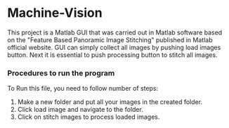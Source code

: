 # Machine-Vision
This project is a Matlab GUI that was carried out in Matlab software based on the "Feature Based Panoramic Image Stitching" published in Matlab official website.
GUI can simply collect all images by pushing load images button. Next it is essential to push processing button to stitch all images.

### Procedures to run the program ###
To Run this file, you need to follow number of steps:
1. Make a new folder and put all your images in the created folder.
2. Click load image and navigate to the folder.
3. Click on stitch images to process loaded images.
